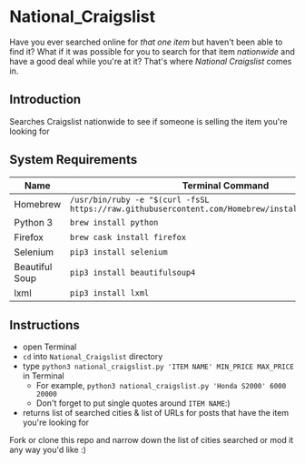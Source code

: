 # National_Craigslist

Have you ever searched online for *that one item* but haven't been able to find it? What if it was possible for you to search for that item *nationwide* and have a good deal while you're at it? That's where *National Craigslist* comes in.

## Introduction
Searches Craigslist nationwide to see if someone is selling the item you're looking for

## System Requirements
Name           | Terminal Command
---            | ---
Homebrew       | `/usr/bin/ruby -e "$(curl -fsSL https://raw.githubusercontent.com/Homebrew/install/master/install)"`
Python 3       | `brew install python`
Firefox        | `brew cask install firefox`
Selenium       | `pip3 install selenium`
Beautiful Soup | `pip3 install beautifulsoup4`
lxml           | `pip3 install lxml`

## Instructions
- open Terminal
- `cd` into `National_Craigslist` directory
- type `python3 national_craigslist.py 'ITEM NAME' MIN_PRICE MAX_PRICE` in Terminal
    - For example, `python3 national_craigslist.py 'Honda S2000' 6000 20000`
    - Don't forget to put single quotes around `ITEM NAME`:)
- returns list of searched cities & list of URLs for posts that have the item you're looking for

Fork or clone this repo and narrow down the list of cities searched or mod it any way you'd like :)
